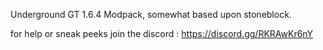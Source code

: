 Underground GT 1.6.4 Modpack, somewhat based upon stoneblock.

for help or sneak peeks join the discord :
https://discord.gg/RKRAwKr6nY
